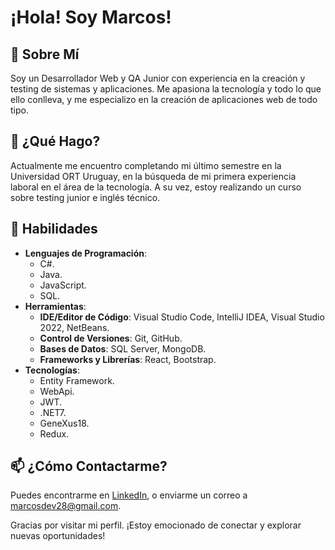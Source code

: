 # ¡Hola! Soy Marcos!

## 👋 Sobre Mí

Soy un Desarrollador Web y QA Junior con experiencia en la creación y testing de sistemas y aplicaciones. Me apasiona la tecnología y todo lo que ello conlleva, y me especializo en la creación de aplicaciones web de todo tipo. 

## 🚀 ¿Qué Hago?

Actualmente me encuentro completando mi último semestre en la Universidad ORT Uruguay, en la búsqueda de mi primera experiencia laboral en el área de la tecnología. A su vez, estoy realizando un curso sobre testing junior e inglés técnico.

## 🔧 Habilidades

- **Lenguajes de Programación**:
  * C#.
  * Java.
  * JavaScript.
  * SQL.
- **Herramientas**:
  * **IDE/Editor de Código**: Visual Studio Code, IntelliJ IDEA, Visual Studio 2022, NetBeans.
  * **Control de Versiones**: Git, GitHub.
  * **Bases de Datos**: SQL Server, MongoDB.
  * **Frameworks y Librerías**: React, Bootstrap.
- **Tecnologías**:
  * Entity Framework.
  * WebApi.
  * JWT.
  * .NET7.
  * GeneXus18.
  * Redux.


## 📫 ¿Cómo Contactarme?

Puedes encontrarme en [LinkedIn](https://www.linkedin.com/in/marcos-sandes-ba0544144/), o enviarme un correo a [marcosdev28@gmail.com](mailto:marcosdev28@gmail.com).

Gracias por visitar mi perfil. ¡Estoy emocionado de conectar y explorar nuevas oportunidades!

